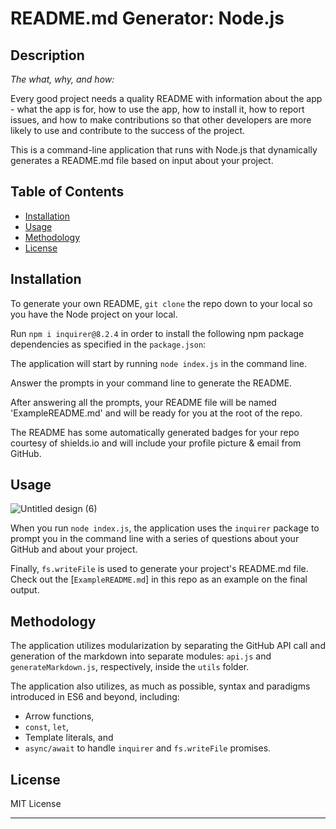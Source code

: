# README.md Generator: Node.js

## Description 
  
*The what, why, and how:* 
  
Every good project needs a quality README with information about the app - what the app is for, how to use the app, how to install it, how to report issues, and how to make contributions so that other developers are more likely to use and contribute to the success of the project. 

This is a command-line application that runs with Node.js that dynamically generates a README.md file based on input about your project.


## Table of Contents
* [Installation](#installation)
* [Usage](#usage)
* [Methodology](#methodology)
* [License](#license)
  

## Installation

To generate your own README, `git clone` the repo down to your local so you have the Node project on your local.

Run `npm i inquirer@8.2.4` in order to install the following npm package dependencies as specified in the `package.json`:

 

The application will start by running `node index.js` in the command line.

Answer the prompts in your command line to generate the README.

After answering all the prompts, your README file will be named 'ExampleREADME.md' and will be ready for you at the root of the repo.

The README has some automatically generated badges for your repo courtesy of shields.io and will include your profile picture & email from GitHub.


## Usage 

![Untitled design (6)](https://github.com/annemarywynter1986/README_generator/assets/130412307/c45d1d0b-95d1-4da3-b016-e5010d71ec1d)


When you run `node index.js`, the application uses the `inquirer` package to prompt you in the command line with a series of questions about your GitHub and about your project.


Finally, `fs.writeFile` is used to generate your project's README.md file. Check out the [`ExampleREADME.md`] in this repo as an example on the final output. 


## Methodology

The application utilizes modularization by separating the GitHub API call and generation of the markdown into separate modules: `api.js` and `generateMarkdown.js`, respectively, inside the `utils` folder.

The application also utilizes, as much as possible, syntax and paradigms introduced in ES6 and beyond, including:

- Arrow functions, 
- `const`, `let`, 
- Template literals, and
- `async/await` to handle `inquirer` and `fs.writeFile` promises.


## License

MIT License

---

